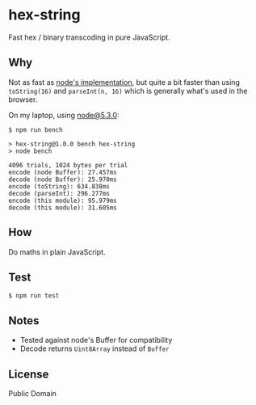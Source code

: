 # hex-string
Fast hex / binary transcoding in pure JavaScript.

## Why
Not as fast as [node's implementation](https://github.com/nodejs/node/blob/master/src/string_bytes.cc#L736), but quite a bit faster than using `toString(16)` and `parseInt(n, 16)` which is generally what's used in the browser.

On my laptop, using node@5.3.0:
``` shell
$ npm run bench

> hex-string@1.0.0 bench hex-string
> node bench

4096 trials, 1024 bytes per trial
encode (node Buffer): 27.457ms
decode (node Buffer): 25.970ms
encode (toString): 634.838ms
decode (parseInt): 296.277ms
encode (this module): 95.979ms
decode (this module): 31.605ms
```

## How
Do maths in plain JavaScript.

## Test
``` shell
$ npm run test
```

## Notes
* Tested against node's Buffer for compatibility
* Decode returns `Uint8Array` instead of `Buffer`

## License
Public Domain
